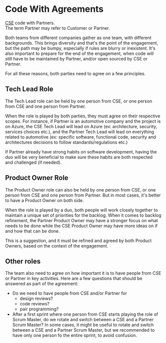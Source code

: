 # Code With Agreements

[CSE](../CSE.md) code with Partners.  
The term Partner may refer to Customer or Partner.

Both teams from different companies gather as one team, with different backgrounds.
This brings diversity and that's the point of the engagement, but the path may be bumpy, especially if rules are blurry or inexistent.
It's also important to prepare for the end of the engagement, when code will still have to be maintained by Partner, and/or open sourced by CSE or Partner.

For all these reasons, both parties need to agree on a few principles.

## Tech Lead Role

The Tech Lead role can be held by one person from CSE, or one person from CSE and one person from Partner.

When the role is played by both parties, they must agree on their respective scopes.
For instance, if Partner is an automotive company and the project is on Azure,
the CSE Tech Lead will lead on Azure (ex: architecture, security, services choices etc.), and the Partner Tech Lead will lead on everything related to automotive (ex: specific software, functional code, security and architectures decisions to follow standards/regulations etc.)

If Partner already have strong habits on software development, having the duo will be very beneficial to make sure
these habits are both respected and challenged (if needed).

## Product Owner Role

The Product Owner role can also be held by one person from CSE, or one person from CSE and one person from Partner. But in most cases, it's better to have a Product Owner on both side.

When the role is played by a duo, both people will work closely together to maintain a unique set of priorities for the backlog.
When it comes to backlog refinement, the Partner Product Owner may have a stronger focus on what needs to be done while the CSE Product Owner may have more ideas on if and how that can be done.

This is a suggestion, and it must be refined and agreed by both Product Owners, based on the context of the engagement.

## Other roles

The team also need to agree on how important it is to have people from CSE or Partner in key activities.
Here are a few questions that should be answered as part of the agreement:

- Do we need to have people from CSE and/or Partner for
  - design reviews?
  - code reviews?
  - pair programming?
- After a first sprint where one person from CSE starts playing the role of Scrum Master, do we rotate and switch between a CSE and a Partner Scrum Master? In some cases, it might be useful to rotate and switch between a CSE and a Partner Scrum Master, but we recommended to have only one person fo the entire sprint, to avoid confusion.
